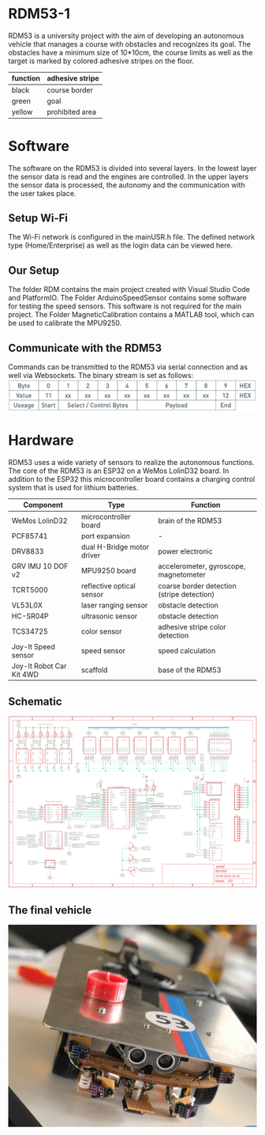 # RDM53-1
RDM53 is a university project with the aim of developing an autonomous vehicle that manages a course with obstacles and recognizes its goal.
The obstacles have a minimum size of 10*10cm, the course limits as well as the target is marked by colored adhesive stripes on the floor.

| function  | adhesive stripe |
| ------------- | ------------- |
| black | course border |
| green | goal |
| yellow | prohibited area |

# Software
The software on the RDM53 is divided into several layers. In the lowest layer the sensor data is read and the engines are controlled. In the upper layers the sensor data is processed, the autonomy and the communication with the user takes place.

## Setup Wi-Fi
The Wi-Fi network is configured in the mainUSR.h file. The defined network type (Home/Enterprise) as well as the login data can be viewed here.

## Our Setup
The folder RDM contains the main project created with Visual Studio Code and PlatformIO. The Folder ArduinoSpeedSensor contains some software for testing the speed sensors. This software is not required for the main project. The Folder MagneticCalibration contains a MATLAB tool, which can be used to calibrate the MPU9250.

## Communicate with the RDM53
Commands can be transmitted to the RDM53 via serial connection and as well via Websockets. The binary stream is set as follows:
![Alt text](Images/protocol.png?raw=true "RDM53 Protocol")

# Hardware
RDM53 uses a wide variety of sensors to realize the autonomous functions.
The core of the RDM53 is an ESP32 on a WeMos LolinD32 board. In addition to the ESP32 this microcontroller board contains a charging control system that is used for lithium batteries.

| Component  | Type | Function |
| ------------- | ------------- | ------------- |
| WeMos LolinD32  | microcontroller board | brain of the RDM53 |
| PCF85741  | port expansion | - |
| DRV8833  |  dual H-Bridge motor driver | power electronic |
| GRV IMU 10 DOF v2  | MPU9250 board | accelerometer, gyroscope, magnetometer |
| TCRT5000 | reflective optical sensor |coarse border detection (stripe detection) |
| VL53L0X | laser ranging sensor | obstacle detection |
| HC-SR04P | ultrasonic sensor | obstacle detection |
| TCS34725 | color sensor | adhesive stripe color detection |
| Joy-It Speed sensor | speed sensor | speed calculation |
| Joy-It Robot Car Kit 4WD | scaffold | base of the RDM53 |

## Schematic
![Alt text](Images/schematic.png?raw=true "RDM53 Schematic")

## The final vehicle
![Alt text](Images/RDM53-1.jpg?raw=true "RDM53 Vehicle")

